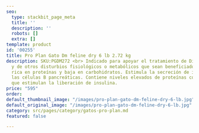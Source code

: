 ```yaml
---
seo:
  type: stackbit_page_meta
  title: ''
  description: ''
  robots: []
  extra: []
template: product
id: '00255'
title: Pro Plan Gato Dm feline dry 6 lb 2.72 kg
description: SKU:PGDM272 <br> Indicado para apoyar el tratamiento de Diabetes Mellitus
  y de otros disturbios fisiológicos o metabólicos que sean beneficiados por una dieta
  rica en proteínas y baja en carbohidratos. Estimula la secreción de insulina en
  las células B pancreáticas. Contiene niveles elevados de proteínas con aminoácidos
  que estimulan la liberación de insulina.
price: "595"
order: 
default_thumbnail_image: "/images/pro-plan-gato-dm-feline-dry-6-lb.jpg"
default_original_image: "/images/pro-plan-gato-dm-feline-dry-6-lb.jpg"
category: src/pages/category/gatos-pro-plan.md
featured: false

---
```

